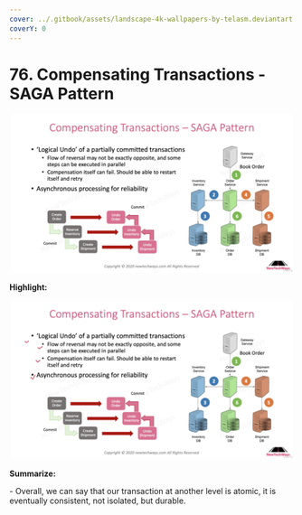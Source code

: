 ```yaml
---
cover: ../.gitbook/assets/landscape-4k-wallpapers-by-telasm.deviantart.com (16).jpg
coverY: 0
---
```


# 76. Compensating Transactions - SAGA Pattern

![](<../.gitbook/assets/Compensating Transactions (1).png>)

**Highlight:**

![](<../.gitbook/assets/Compensating Transactions.png>)

**Summarize:**

\- Overall, we can say that our transaction at another level is atomic, it is eventually consistent, not isolated, but durable.
